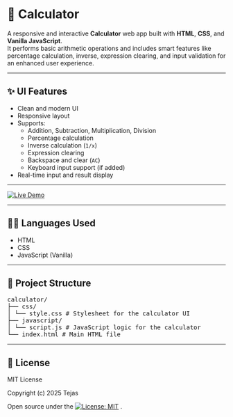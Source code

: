 # 📱 Calculator


A responsive and interactive **Calculator** web app built with **HTML**, **CSS**, and **Vanilla JavaScript**.  
It performs basic arithmetic operations and includes smart features like percentage calculation, inverse, expression clearing, and input validation for an enhanced user experience.

---

## ✨ UI Features

- Clean and modern UI
- Responsive layout
- Supports:
  - Addition, Subtraction, Multiplication, Division
  - Percentage calculation
  - Inverse calculation (`1/x`)
  - Expression clearing
  - Backspace and clear (`AC`)
  - Keyboard input support (if added)
- Real-time input and result display

---

[![Live Demo](https://img.shields.io/badge/Live%20Demo-Click%20Here-brightgreen?style=for-the-badge)](https://kira-calculator.netlify.app/)

---

## 🧑‍💻 Languages Used

- HTML  
- CSS  
- JavaScript (Vanilla)

---

## 📁 Project Structure

<pre>
calculator/
├── css/
│ └── style.css # Stylesheet for the calculator UI
├── javascript/
│ └── script.js # JavaScript logic for the calculator
└── index.html # Main HTML file
</pre>


---

## 📄 License

MIT License

Copyright (c) 2025 Tejas

Open source under the [![License: MIT](https://img.shields.io/badge/License-MIT-yellow.svg)](LICENSE)
.
